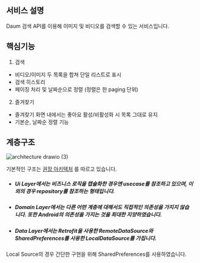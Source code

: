## 서비스 설명


Daum 검색 API를 이용해 이미지 및 비디오를 검색할 수 있는 서비스입니다.


## 핵심기능


1. 검색
  - 비디오/이미지 두 목록을 합쳐 단일 리스트로 표시
  - 검색 히스토리
  - 페이징 처리 및 날짜순으로 정렬 (정렬은 한 paging 단위)

2. 즐겨찾기
  - 즐겨찾기 화면 내에서는 좋아요 활성/비활성화 시 목록 그대로 유지
  - 기본순, 날짜순 정렬 기능


## 계층구조


![architecture drawio (3)](https://user-images.githubusercontent.com/56429036/233818572-d3fcc7b2-b389-4d0c-b3da-385385516e4e.png)


기본적인 구조는 [권장 아키텍처](https://developer.android.com/topic/architecture?hl=ko) 를 따르고 있습니다.  


- ##### Ui Layer에서는 비즈니스 로직을 캡슐화한 경우엔 usecase를 참조하고 있으며, 이외의 경우 repository를 참조하는 형태입니다.  
- ##### Domain Layer에서는 다른 어떤 계층에 대해서도 직접적인 의존성을 가지지 않습니다. 또한 Android의 의존성을 가지는 것을 최대한 지양하였습니다.  
- ##### Data Layer에서는 Retrofit을 사용한 RemoteDataSource와 SharedPreferences를 사용한 LocalDataSource를 가집니다.  


Local Source의 경우 간단한 구현을 위해 SharedPreferences를 사용하였습니다.

